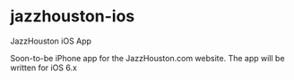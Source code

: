 jazzhouston-ios
===============

JazzHouston iOS App

Soon-to-be iPhone app for the JazzHouston.com website. The app will be written for iOS 6.x
